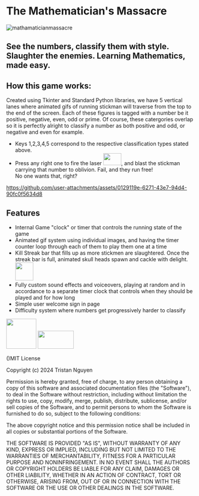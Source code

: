 # The Mathematician's Massacre

![mathamaticianmassacre](https://github.com/user-attachments/assets/47acda53-05db-4a36-b1fa-71a6e7ea9bca)

## See the numbers, classify them with style. Slaughter the enemies. Learning Mathematics, made easy.

## How this game works:
<p>Created using Tkinter and Standard Python libraries, we have 5 vertical lanes where animated gifs of running stickman will traverse from the top to the end of the screen. Each of these figures is tagged with a number be it positive, negative, even, odd or prime. Of course, these catergories overlap so it is perfectly alright to classify a number as both positive and odd, or negative and even for example.</p>

<ul>
  <li>
    Keys 1,2,3,4,5 correspond to the respective classification types stated above. 
  </li>
  <li>
    Press any right one to fire the laser <img src="https://github.com/user-attachments/assets/15baf868-8e0d-463f-9a99-13b5f6be75ed" style= "width:3rem; height:2rem" >, and blast the stickman carrying that number to oblivion. Fail, and they run free! <br/>No one wants that, right?
  </li>
</ul>


https://github.com/user-attachments/assets/0129119e-6271-43e7-94d4-90fc0f5634d8

## Features
<ul>
  <li>Internal Game "clock" or timer that controls the running state of the game</li>
  <li>Animated gif system using individual images, and having the timer counter loop through each of them to play them one at a time</li>
  <li>Kill Streak bar that fills up as more stickmen are slaughtered. Once the streak bar is full, animated skull heads spawn and cackle with delight. <img style = "width: 3rem; height: 3rem;" src="https://github.com/user-attachments/assets/364c28e8-ad2e-4459-9c99-5cbc3ad94393"></li>
  <li>Fully custom sound effects and voiceovers, playing at random and in accordance to a separate timer clock that controls when they should be played and for how long</li>
  <li>Simple user welcome sign in page</li>
  <li>
      Difficulty system where numbers get progressively harder to classify 
  </li>
</ul>

 <img src="https://github.com/user-attachments/assets/618a217b-f53a-4a08-918b-33353833bdc1" style= "width:5rem; height:5rem"> <img src="https://github.com/user-attachments/assets/2d666693-088c-413a-b65e-a0d8e3df3842" style = "width:6rem; height:3rem"> 


()MIT License

Copyright (c) 2024 Tristan Nguyen

Permission is hereby granted, free of charge, to any person obtaining a copy
of this software and associated documentation files (the "Software"), to deal
in the Software without restriction, including without limitation the rights
to use, copy, modify, merge, publish, distribute, sublicense, and/or sell
copies of the Software, and to permit persons to whom the Software is
furnished to do so, subject to the following conditions:

The above copyright notice and this permission notice shall be included in all
copies or substantial portions of the Software.

THE SOFTWARE IS PROVIDED "AS IS", WITHOUT WARRANTY OF ANY KIND, EXPRESS OR
IMPLIED, INCLUDING BUT NOT LIMITED TO THE WARRANTIES OF MERCHANTABILITY,
FITNESS FOR A PARTICULAR PURPOSE AND NONINFRINGEMENT. IN NO EVENT SHALL THE
AUTHORS OR COPYRIGHT HOLDERS BE LIABLE FOR ANY CLAIM, DAMAGES OR OTHER
LIABILITY, WHETHER IN AN ACTION OF CONTRACT, TORT OR OTHERWISE, ARISING FROM,
OUT OF OR IN CONNECTION WITH THE SOFTWARE OR THE USE OR OTHER DEALINGS IN THE
SOFTWARE.

